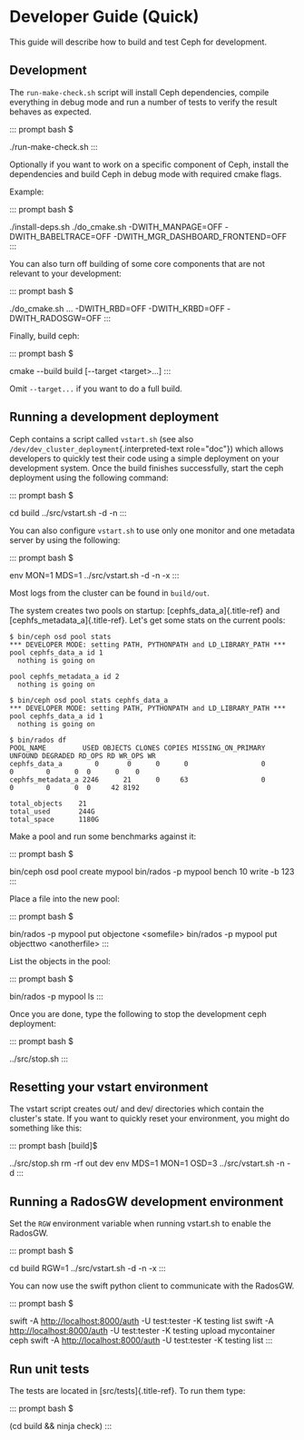 # Developer Guide (Quick)

This guide will describe how to build and test Ceph for development.

## Development

The `run-make-check.sh` script will install Ceph dependencies, compile
everything in debug mode and run a number of tests to verify the result
behaves as expected.

::: prompt
bash \$

./run-make-check.sh
:::

Optionally if you want to work on a specific component of Ceph, install
the dependencies and build Ceph in debug mode with required cmake flags.

Example:

::: prompt
bash \$

./install-deps.sh ./do_cmake.sh -DWITH_MANPAGE=OFF -DWITH_BABELTRACE=OFF
-DWITH_MGR_DASHBOARD_FRONTEND=OFF
:::

You can also turn off building of some core components that are not
relevant to your development:

::: prompt
bash \$

./do_cmake.sh \... -DWITH_RBD=OFF -DWITH_KRBD=OFF -DWITH_RADOSGW=OFF
:::

Finally, build ceph:

::: prompt
bash \$

cmake \--build build \[\--target \<target\>\...\]
:::

Omit `--target...` if you want to do a full build.

## Running a development deployment

Ceph contains a script called `vstart.sh` (see also
`/dev/dev_cluster_deployment`{.interpreted-text role="doc"}) which
allows developers to quickly test their code using a simple deployment
on your development system. Once the build finishes successfully, start
the ceph deployment using the following command:

::: prompt
bash \$

cd build ../src/vstart.sh -d -n
:::

You can also configure `vstart.sh` to use only one monitor and one
metadata server by using the following:

::: prompt
bash \$

env MON=1 MDS=1 ../src/vstart.sh -d -n -x
:::

Most logs from the cluster can be found in `build/out`.

The system creates two pools on startup: [cephfs_data_a]{.title-ref} and
[cephfs_metadata_a]{.title-ref}. Let\'s get some stats on the current
pools:

``` console
$ bin/ceph osd pool stats
*** DEVELOPER MODE: setting PATH, PYTHONPATH and LD_LIBRARY_PATH ***
pool cephfs_data_a id 1
  nothing is going on

pool cephfs_metadata_a id 2
  nothing is going on

$ bin/ceph osd pool stats cephfs_data_a
*** DEVELOPER MODE: setting PATH, PYTHONPATH and LD_LIBRARY_PATH ***
pool cephfs_data_a id 1
  nothing is going on

$ bin/rados df
POOL_NAME         USED OBJECTS CLONES COPIES MISSING_ON_PRIMARY UNFOUND DEGRADED RD_OPS RD WR_OPS WR
cephfs_data_a        0       0      0      0                  0       0        0      0  0      0    0
cephfs_metadata_a 2246      21      0     63                  0       0        0      0  0     42 8192

total_objects    21
total_used       244G
total_space      1180G
```

Make a pool and run some benchmarks against it:

::: prompt
bash \$

bin/ceph osd pool create mypool bin/rados -p mypool bench 10 write -b
123
:::

Place a file into the new pool:

::: prompt
bash \$

bin/rados -p mypool put objectone \<somefile\> bin/rados -p mypool put
objecttwo \<anotherfile\>
:::

List the objects in the pool:

::: prompt
bash \$

bin/rados -p mypool ls
:::

Once you are done, type the following to stop the development ceph
deployment:

::: prompt
bash \$

../src/stop.sh
:::

## Resetting your vstart environment

The vstart script creates out/ and dev/ directories which contain the
cluster\'s state. If you want to quickly reset your environment, you
might do something like this:

::: prompt
bash \[build\]\$

../src/stop.sh rm -rf out dev env MDS=1 MON=1 OSD=3 ../src/vstart.sh -n
-d
:::

## Running a RadosGW development environment

Set the `RGW` environment variable when running vstart.sh to enable the
RadosGW.

::: prompt
bash \$

cd build RGW=1 ../src/vstart.sh -d -n -x
:::

You can now use the swift python client to communicate with the RadosGW.

::: prompt
bash \$

swift -A <http://localhost:8000/auth> -U test:tester -K testing list
swift -A <http://localhost:8000/auth> -U test:tester -K testing upload
mycontainer ceph swift -A <http://localhost:8000/auth> -U test:tester -K
testing list
:::

## Run unit tests

The tests are located in [src/tests]{.title-ref}. To run them type:

::: prompt
bash \$

(cd build && ninja check)
:::
